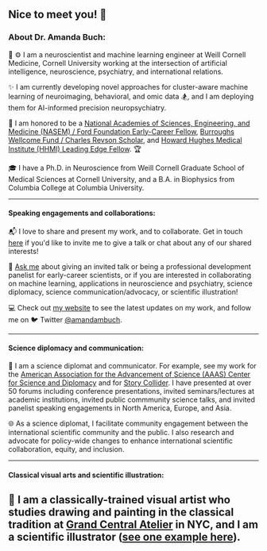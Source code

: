 ## Nice to meet you! 👋

### About Dr. Amanda Buch:

:brain: :gear:	I am a neuroscientist and machine learning engineer at Weill Cornell Medicine, Cornell University working at the intersection of artificial intelligence, neuroscience, psychiatry, and international relations. 

✨ I am currently developing novel approaches for cluster-aware machine learning of neuroimaging, behavioral, and omic data :snowboarder:, and I am deploying them for AI-informed precision neuropsychiatry.

:gem: I am honored to be a [National Academies of Sciences, Engineering, and Medicine (NASEM) / Ford Foundation Early-Career Fellow](https://ra.nas.edu/FordFellows20/ExtRpts/PressReleaseRoster.aspx?RptMode=AW&CompYr=2023), [Burroughs Wellcome Fund / Charles Revson Scholar](https://www.bwfund.org/news/announcing-the-recipients-of-the-2024-postdoctoral-diversity-enrichment-program/), and [Howard Hughes Medical Institute (HHMI) Leading Edge Fellow](https://www.leadingedgesymposium.org/fellows/). :trophy:

🎓 I have a Ph.D. in Neuroscience from Weill Cornell Graduate School of Medical Sciences at Cornell University, and a B.A. in Biophysics from Columbia College at Columbia University.
$~$

---
#### Speaking engagements and collaborations:
:mailbox_with_mail: I love to share and present my work, and to collaborate. Get in touch [here](mailto:amb2022@med.cornell.edu) if you'd like to invite me to give a talk or chat about any of our shared interests!

💬 [Ask me](mailto:amb2022@med.cornell.edu) about giving an invited talk or being a professional development panelist for early-career scientists, or if you are interested in collaborating on machine learning, applications in neuroscience and psychiatry, science diplomacy, science communication/advocacy, or scientific illustration!

:computer: Check out [my website](https://www.amandabuch.com/) to see the latest updates on my work, and follow me on 🐦 Twitter [@amandambuch](https://x.com/amandambuch).
$~$

---
#### Science diplomacy and communication:
:open_hands: I am a science diplomat and communicator. For example, see my work for the [American Association for the Advancement of Science (AAAS) Center for Science and Diplomacy](https://www.aaas.org/news/emerging-technologies-role-science-diplomacy) and for [Story Collider](https://www.storycollider.org/stories/2016/12/2/amanda-buch-my-fathers-brain). I have presented at over 50 forums including conference presentations, invited seminars/lectures at academic institutions, invited public commmunity science talks, and invited panelist speaking engagements in North America, Europe, and Asia.

:globe_with_meridians: As a science diplomat, I facilitate community engagement between the international scientific community and the public. I also research and advocate for policy-wide changes to enhance international scientific collaboration, equity, and inclusion.
$~$

---
#### Classical visual arts and scientific illustration:
:art: I am a classically-trained visual artist who studies drawing and painting in the classical tradition at [Grand Central Atelier](https://grandcentralatelier.org/) in NYC, and I am a scientific illustrator ([see one example here](https://news.weill.cornell.edu/news/2023/04/four-different-autism-subtypes-identified-in-brain-study)).
---
